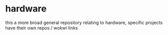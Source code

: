 # hardware
this a more broad general repository relating to hardware, specific projects have their own repos / wokwi links
